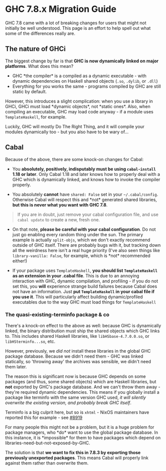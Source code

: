 # GHC 7.8.x Migration Guide



GHC 7.8 came with a lot of breaking changes for users that might not initially be well understood. This page is an effort to help spell out what some of the differences really are.


## The nature of GHCi



The biggest change by far is that **GHC is now dynamically linked on major platforms**. What does this mean?


- GHC \*the compiler\* is a compiled as a dynamic executable - with dynamic dependencies on Haskell shared objects (`.so`, `.dylib`, or `.dll`)
- Everything for you works the same - programs compiled by GHC are still static by default.


However, this introduces a slight complication: when you use a library in GHCi, GHCi must load \*dynamic objects\*, not \*static ones\*. Also, when compiling an executable, GHC may load code anyway - if a module uses `TemplateHaskell`, for example.



Luckily, GHC will mostly Do The Right Thing, and it will compile your modules dynamically too - but you also have to be wary of...


## Cabal



Because of the above, there are some knock-on changes for Cabal:


- You **absolutely, positively, indisputably must be using `cabal-install` 1.18 or later**. Only Cabal 1.18 and later knows how to properly deal with a GHC which is dynamically linked, and knows how to invoke the compiler properly.

- You absolutely **cannot** have `shared: False` set in your `~/.cabal/config`. Otherwise Cabal will respect this and \*not\* generated shared libraries, **but this is never what you want with GHC 7.8**.

>
>
> If you are in doubt, just remove your cabal configuration file, and use `cabal update` to create a new, fresh one.
>
>

- On that note, **please be careful with your cabal configuration**. Do not just go enabling every random thing under the sun. The primary example is actually `split-objs`, which we don't exactly recommend outside of GHC itself. There are probably bugs with it, but tracking down all the weirdness here isn't a real huge priority (I've also seen things like `library-vanilla: False`, for example, which is \*not\* recommended either!)

- If your package uses `TemplateHaskell`, **you should list `TemplateHaskell` as an extension in your .cabal file**.  This is due to an annoying interaction with GHC, dynamic compilation, and profiling - if you do not set this, you **will** experience strange build failures because Cabal does not have an information. Just **put `TemplateHaskell` in your cabal file if you use it**. This will particularly affect building dynamic/profiled executables due to the way GHC must load things for `TemplateHaskell`

### The quasi-existing-terminfo package & co



There's a knock-on effect to the above as well: because GHC is dynamically linked, the binary distribution must ship the shared objects which GHC links to. This includes shared Haskell libraries, like `libHSbase-4.7.0.0.so`, or `libHSterminfo...so`, etc.



However, previously, we *did not* install these libraries in the global GHC package database. Because we didn't need them - GHC was linked statically, so 'throwing away' the archives was sensible, we didn't need them later.



The reason this is significant now is because GHC depends on some packages (and thus, some shared objects) which are Haskell libraries, but **not** exported by GHC's package database. And we can't throw them away - they're required dynamic dependencies. This means if you globally install a package like terminfo with the same version GHC used, *it will silently overwrite the existing version, and probably break GHC itself*.



Terminfo is a big culprit here, but so is `xhtml` - NixOS maintainers have reported this for example - see [\#8919](http://gitlabghc.nibbler/ghc/ghc/issues/8919)



For many people this might not be a problem, but it is a huge problem for package managers, who \*do\* want to use the global package database. In this instance, it is \*impossible\* for them to have packages which depend on libraries-need-but-not-exposed-by-GHC.



The solution is that **we want to fix this in 7.8.3 by exporting those previously unexported packages**. This means Cabal will properly link against them rather than overwrite them.


